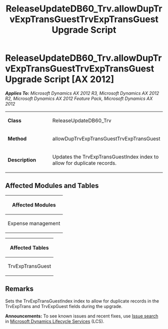 ﻿---
title: ReleaseUpdateDB60_Trv.allowDupTrvExpTransGuestTrvExpTransGuest Upgrade Script
TOCTitle: ReleaseUpdateDB60_Trv.allowDupTrvExpTransGuestTrvExpTransGuest Upgrade Script
ms:assetid: 5a4ab6f5-5eff-4b54-80c1-5fd4076bace7
ms:mtpsurl: https://msdn.microsoft.com/en-us/library/JJ736282(v=AX.60)
ms:contentKeyID: 49708457
ms.date: 05/18/2015
mtps_version: v=AX.60
---

# ReleaseUpdateDB60\_Trv.allowDupTrvExpTransGuestTrvExpTransGuest Upgrade Script [AX 2012]


_**Applies To:** Microsoft Dynamics AX 2012 R3, Microsoft Dynamics AX 2012 R2, Microsoft Dynamics AX 2012 Feature Pack, Microsoft Dynamics AX 2012_

<table>
<colgroup>
<col style="width: 50%" />
<col style="width: 50%" />
</colgroup>
<tbody>
<tr class="odd">
<td><p><strong>Class</strong></p></td>
<td><p>ReleaseUpdateDB60_Trv</p></td>
</tr>
<tr class="even">
<td><p><strong>Method</strong></p></td>
<td><p>allowDupTrvExpTransGuestTrvExpTransGuest</p></td>
</tr>
<tr class="odd">
<td><p><strong>Description</strong></p></td>
<td><p>Updates the TrvExpTransGuestIndex index to allow for duplicate records.</p></td>
</tr>
</tbody>
</table>


## Affected Modules and Tables

<table>
<colgroup>
<col style="width: 100%" />
</colgroup>
<thead>
<tr class="header">
<th><p>Affected Modules</p></th>
</tr>
</thead>
<tbody>
<tr class="odd">
<td><p>Expense management</p></td>
</tr>
</tbody>
</table>


<table>
<colgroup>
<col style="width: 100%" />
</colgroup>
<thead>
<tr class="header">
<th><p>Affected Tables</p></th>
</tr>
</thead>
<tbody>
<tr class="odd">
<td><p>TrvExpTransGuest</p></td>
</tr>
</tbody>
</table>


## Remarks

Sets the TrvExpTransGuestIndex index to allow for duplicate records in the TrvExpTrans and TrvExpGuest fields during the upgrade.

  
**Announcements:** To see known issues and recent fixes, use [Issue search](http://go.microsoft.com/fwlink/?linkid=389258) in [Microsoft Dynamics Lifecycle Services](http://go.microsoft.com/fwlink/?linkid=306505) (LCS).

